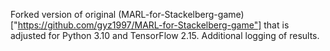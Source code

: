 Forked version of original (MARL-for-Stackelberg-game)["https://github.com/gyz1997/MARL-for-Stackelberg-game"] that is adjusted for Python 3.10 and TensorFlow 2.15.
Additional logging of results.
